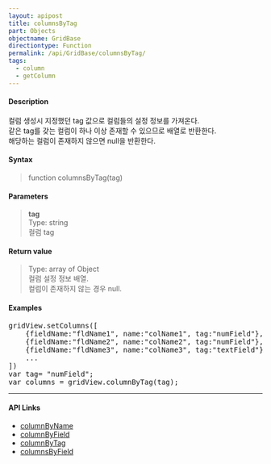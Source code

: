 ```yaml
---
layout: apipost
title: columnsByTag
part: Objects
objectname: GridBase
directiontype: Function
permalink: /api/GridBase/columnsByTag/
tags:
  - column
  - getColumn
---
```



#### Description

컬럼 생성시 지정했던 tag 값으로 컬럼들의 설정 정보를 가져온다.  
같은 tag를 갖는 컬럼이 하나 이상 존재할 수 있으므로 배열로 반환한다.  
해당하는 컬럼이 존재하지 않으면 null을 반환한다.

#### Syntax

>function columnsByTag(tag)

#### Parameters

> **tag**  
> Type: string  
> 컬럼 tag  

#### Return value

> Type: array of Object  
> 컬럼 설정 정보 배열.  
> 컬럼이 존재하지 않는 경우 null.  

#### Examples 

<pre class="prettyprint">
gridView.setColumns([
	{fieldName:"fldName1", name:"colName1", tag:"numField"},
	{fieldName:"fldName2", name:"colName2", tag:"numField"},
	{fieldName:"fldName3", name:"colName3", tag:"textField"},
	...
])
var tag= "numField";
var columns = gridView.columnByTag(tag);
</pre>

---

#### API Links

* [columnByName](/api/GridBase/columnByName)
* [columnByField](/api/GridBase/columnByField)
* [columnByTag](/api/GridBase/columnByTag)
* [columnsByField](/api/GridBase/columnsByField)

